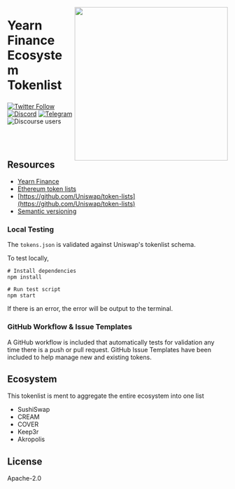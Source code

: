<!-- copyright 2020 yearn.finance && the contributors -->
<p align="center">
 <img src="https://raw.githubusercontent.com/gist/sambacha/9a62174a080ead34271ff5d187a24343/raw/02cad2900f4cedb87895cc57729030e095d2869f/gh_banner.svg" align="right" width="350">
	<h1 align="left">Yearn Finance Ecosystem Tokenlist </h1>
 <h3 align="center"> </h3>
 <p align="center">
<align="center">

 [![Twitter Follow](https://img.shields.io/twitter/follow/iearnfinance.svg?label=iearnfinance&style=social)](https://twitter.com/iearnfinance) [![Discord](https://img.shields.io/discord/734804446353031319.svg?color=768AD4&label=discord&logo=https%3A%2F%2Fdiscordapp.com%2Fassets%2F8c9701b98ad4372b58f13fd9f65f966e.svg)](https://discordapp.com/channels/734804446353031319/) [![Telegram](https://img.shields.io/badge/chat-on%20Telegram-blue.svg)](https://t.me/yearnfinance) <img alt="Discourse users" src="https://img.shields.io/discourse/users?server=https%3A%2F%2Fgov.yearn.finance%2F">

 </center>
  </p>
</p>
<br />
<br />


## Resources

- [Yearn Finance](https://yearn.finance)
- [Ethereum token lists](https://tokenlists.org/)
- [https://github.com/Uniswap/token-lists](https://github.com/Uniswap/token-lists)
- [Semantic versioning](https://github.com/Uniswap/token-lists/blob/master/README.md#semantic-versioning)


### Local Testing

The `tokens.json` is validated against Uniswap's tokenlist schema.

To test locally,

```
# Install dependencies
npm install

# Run test script
npm start
```

If there is an error, the error will be output to the terminal.

### GitHub Workflow & Issue Templates

A GitHub workflow is included that automatically tests for validation any time there is a push or pull request.
GitHub Issue Templates have been included to help manage new and existing tokens.

## Ecosystem

This tokenlist is ment to aggregate the entire ecosystem into one list

- SushiSwap
- CREAM
- COVER
- Keep3r
- Akropolis


## License

Apache-2.0
